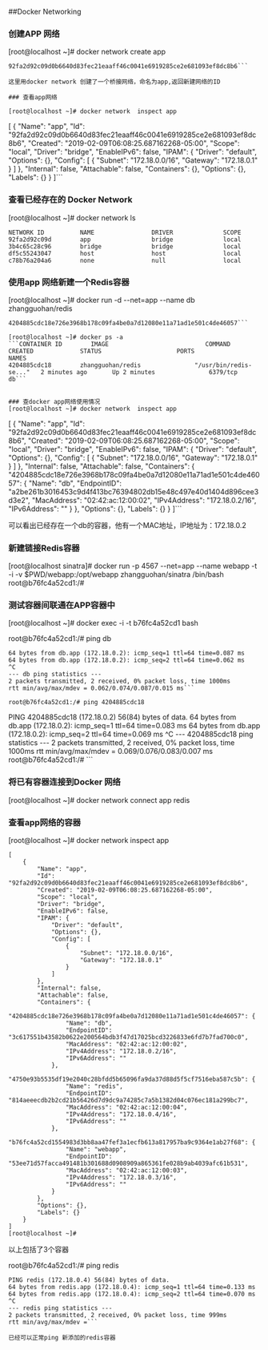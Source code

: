 ##Docker Networking

### 创建APP 网络

[root@localhost ~]# docker network  create app

```
92fa2d92c09d0b6640d83fec21eaaff46c0041e6919285ce2e681093ef8dc8b6```

这里用docker network 创建了一个桥接网络，命名为app,返回新建网络的ID

### 查看app网络

[root@localhost ~]# docker network  inspect app
```
[
    {
        "Name": "app",
        "Id": "92fa2d92c09d0b6640d83fec21eaaff46c0041e6919285ce2e681093ef8dc8b6",
        "Created": "2019-02-09T06:08:25.687162268-05:00",
        "Scope": "local",
        "Driver": "bridge",
        "EnableIPv6": false,
        "IPAM": {
            "Driver": "default",
            "Options": {},
            "Config": [
                {
                    "Subnet": "172.18.0.0/16",
                    "Gateway": "172.18.0.1"
                }
            ]
        },
        "Internal": false,
        "Attachable": false,
        "Containers": {},
        "Options": {},
        "Labels": {}
    }
]```

### 查看已经存在的 Docker Network 

[root@localhost ~]# docker network ls
```
NETWORK ID          NAME                DRIVER              SCOPE
92fa2d92c09d        app                 bridge              local
3b4c65c28c96        bridge              bridge              local
df5c55243047        host                host                local
c78b76a204a6        none                null                local
```


### 使用app 网络新建一个Redis容器
[root@localhost ~]# docker run -d --net=app --name db zhangguohan/redis

``` 
4204885cdc18e726e3968b178c09fa4be0a7d12080e11a71ad1e501c4de46057```

[root@localhost ~]# docker ps -a
```CONTAINER ID        IMAGE                           COMMAND                  CREATED             STATUS                     PORTS                     NAMES
4204885cdc18        zhangguohan/redis               "/usr/bin/redis-se..."   2 minutes ago       Up 2 minutes               6379/tcp                  db```


### 查docker app网络使用情况
[root@localhost ~]# docker network  inspect app
```
[
    {
        "Name": "app",
        "Id": "92fa2d92c09d0b6640d83fec21eaaff46c0041e6919285ce2e681093ef8dc8b6",
        "Created": "2019-02-09T06:08:25.687162268-05:00",
        "Scope": "local",
        "Driver": "bridge",
        "EnableIPv6": false,
        "IPAM": {
            "Driver": "default",
            "Options": {},
            "Config": [
                {
                    "Subnet": "172.18.0.0/16",
                    "Gateway": "172.18.0.1"
                }
            ]
        },
        "Internal": false,
        "Attachable": false,
        "Containers": {
            "4204885cdc18e726e3968b178c09fa4be0a7d12080e11a71ad1e501c4de46057": {
                "Name": "db",
                "EndpointID": "a2be261b3016453c9d4f413bc76394802db15e48c497e40d1404d896cee3d3e2",
                "MacAddress": "02:42:ac:12:00:02",
                "IPv4Address": "172.18.0.2/16",
                "IPv6Address": ""
            }
        },
        "Options": {},
        "Labels": {}
    }
]```

可以看出已经存在一个db的容器，他有一个MAC地址，IP地址为：172.18.0.2



### 新建链接Redis容器

[root@localhost sinatra]# docker run -p 4567 --net=app --name webapp -t -i -v $PWD/webapp:/opt/webapp zhangguohan/sinatra  /bin/bash
root@b76fc4a52cd1:/#

### 测试容器间联通在APP容器中

[root@localhost ~]#  docker exec -i -t b76fc4a52cd1 bash

root@b76fc4a52cd1:/# ping db
```PING db (172.18.0.2) 56(84) bytes of data.
64 bytes from db.app (172.18.0.2): icmp_seq=1 ttl=64 time=0.087 ms
64 bytes from db.app (172.18.0.2): icmp_seq=2 ttl=64 time=0.062 ms
^C
--- db ping statistics ---
2 packets transmitted, 2 received, 0% packet loss, time 1000ms
rtt min/avg/max/mdev = 0.062/0.074/0.087/0.015 ms```

root@b76fc4a52cd1:/# ping 4204885cdc18
```
PING 4204885cdc18 (172.18.0.2) 56(84) bytes of data.
64 bytes from db.app (172.18.0.2): icmp_seq=1 ttl=64 time=0.083 ms
64 bytes from db.app (172.18.0.2): icmp_seq=2 ttl=64 time=0.069 ms
^C
--- 4204885cdc18 ping statistics ---
2 packets transmitted, 2 received, 0% packet loss, time 1000ms
rtt min/avg/max/mdev = 0.069/0.076/0.083/0.007 ms
root@b76fc4a52cd1:/# ```

### 将已有容器连接到Docker 网络

[root@localhost ~]# docker network connect app redis 


### 查看app网络的容器

[root@localhost ~]# docker network  inspect app

```
[
    {
        "Name": "app",
        "Id": "92fa2d92c09d0b6640d83fec21eaaff46c0041e6919285ce2e681093ef8dc8b6",
        "Created": "2019-02-09T06:08:25.687162268-05:00",
        "Scope": "local",
        "Driver": "bridge",
        "EnableIPv6": false,
        "IPAM": {
            "Driver": "default",
            "Options": {},
            "Config": [
                {
                    "Subnet": "172.18.0.0/16",
                    "Gateway": "172.18.0.1"
                }
            ]
        },
        "Internal": false,
        "Attachable": false,
        "Containers": {
            "4204885cdc18e726e3968b178c09fa4be0a7d12080e11a71ad1e501c4de46057": {
                "Name": "db",
                "EndpointID": "3c617551b43582b0622e200564bdb3f47d17025bcd3226833e6fd7b7fad700c0",
                "MacAddress": "02:42:ac:12:00:02",
                "IPv4Address": "172.18.0.2/16",
                "IPv6Address": ""
            },
            "4750e93b5535df19e2040c28bfdd5b65096fa9da37d88d5f5cf7516eba587c5b": {
                "Name": "redis",
                "EndpointID": "814aeeecdb2b2cd21b56426d7d9dc9a74285c7a5b1382d04c076ec181a299bc7",
                "MacAddress": "02:42:ac:12:00:04",
                "IPv4Address": "172.18.0.4/16",
                "IPv6Address": ""
            },
            "b76fc4a52cd1554983d3bb8aa47fef3a1ecfb613a817957ba9c9364e1ab27f68": {
                "Name": "webapp",
                "EndpointID": "53ee71d57facca491481b301688d0908909a865361fe028b9ab4039afc61b531",
                "MacAddress": "02:42:ac:12:00:03",
                "IPv4Address": "172.18.0.3/16",
                "IPv6Address": ""
            }
        },
        "Options": {},
        "Labels": {}
    }
]
[root@localhost ~]#
```

以上包括了3个容器
 
root@b76fc4a52cd1:/# ping redis

```
PING redis (172.18.0.4) 56(84) bytes of data.
64 bytes from redis.app (172.18.0.4): icmp_seq=1 ttl=64 time=0.133 ms
64 bytes from redis.app (172.18.0.4): icmp_seq=2 ttl=64 time=0.070 ms
^C
--- redis ping statistics ---
2 packets transmitted, 2 received, 0% packet loss, time 999ms
rtt min/avg/max/mdev =```

已经可以正常ping 新添加的redis容器




 
